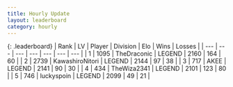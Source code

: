 ```yaml
---
title: Hourly Update
layout: leaderboard
category: hourly
---
```


{: .leaderboard}
| Rank | LV | Player | Division | Elo | Wins | Losses |
| --- | --- | --- | --- | --- | --- | --- |
| <span data-change="0">1</span> | 1095 | <span title="ID: 544310">TheDraconic</span> | LEGEND | <span data-change="-24">2160</span> | <span data-change="1">164</span> | <span data-change="2">60</span> |
| <span data-change="1">2</span> | 2739 | <span title="ID: 164871">KawashiroNitori</span> | LEGEND | <span data-change="0">2144</span> | <span data-change="0">97</span> | <span data-change="0">38</span> |
| <span data-change="-1">3</span> | 717 | <span title="ID: 455100">AKEE</span> | LEGEND | <span data-change="-13">2141</span> | <span data-change="0">90</span> | <span data-change="1">30</span> |
| <span data-change="0">4</span> | 434 | <span title="ID: 178216">TheWiza2341</span> | LEGEND | <span data-change="0">2101</span> | <span data-change="0">123</span> | <span data-change="0">80</span> |
| <span data-change="0">5</span> | 746 | <span title="ID: 512212">luckyspoin</span> | LEGEND | <span data-change="0">2099</span> | <span data-change="0">49</span> | <span data-change="0">21</span> |